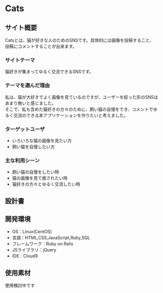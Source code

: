 # Cats

## サイト概要
Catsとは、猫が好きな人のためのSNSです。具体的には画像を投稿すること、投稿にコメントすることが出来ます。

### サイトテーマ
猫好きが集まってゆるく交流できるSNSです。

### テーマを選んだ理由
私は、猫が大好きでよく画像を見ているのですが、ユーザーを絞った形のSNSはあまり無いと感じました。  
そこで、私も含めた猫好きの方々のために、飼い猫の自慢をでき、コメントでゆるく交流のできる本アプリケーションを作りたいと考えました。

### ターゲットユーザ
- いろいろな猫の画像を見たい方
- 飼い猫を自慢したい方

### 主な利用シーン
- 飼い猫の自慢をしたい時
- 猫の画像を見て癒されたい時
- 猫好きの方々とゆるく交流したい時

## 設計書


## 開発環境
- OS：Linux(CentOS)
- 言語：HTML,CSS,JavaScript,Ruby,SQL
- フレームワーク：Ruby on Rails
- JSライブラリ：jQuery
- IDE：Cloud9

## 使用素材
 使用検討中です